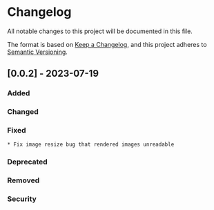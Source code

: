 # Changelog

All notable changes to this project will be documented in this file.

The format is based on [Keep a Changelog](https://keepachangelog.com/en/1.0.0/), and this project 
adheres to [Semantic Versioning](http://semver.org/spec/v2.0.0.html).

## [0.0.2] - 2023-07-19

### Added

### Changed

### Fixed
    * Fix image resize bug that rendered images unreadable

### Deprecated

### Removed

### Security
